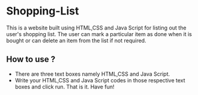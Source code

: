 # Shopping-List
This is a website built using HTML,CSS and Java Script for listing out the user's shopping list. The user can mark a particular item as done when it is bought or can delete an item from the list if not required.

## How to use ?

* There are three text boxes namely HTML,CSS and Java Script.
* Write your HTML,CSS and Java Script codes in those respective text boxes and click run.
That is it. Have fun!
